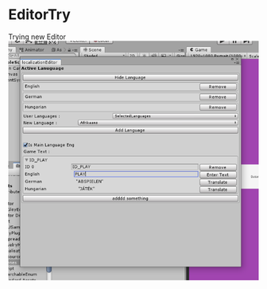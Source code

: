 # EditorTry
Trying new Editor
![alt text](https://raw.githubusercontent.com/LifeIsJourney/EditorTry/main/LocalizationTry.PNG)

